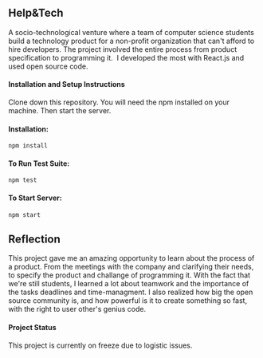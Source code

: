 ## Help&Tech
A socio-technological venture where a team of computer science students build a technology product for a non-profit organization that can't afford to hire developers.
The project involved the entire process from product specification to programming it. 
I developed the most with React.js and used open source code.

#### Installation and Setup Instructions
Clone down this repository. You will need the npm installed on your machine. Then start the server.

#### Installation:
`npm install`  

#### To Run Test Suite:
`npm test`  

#### To Start Server:
`npm start`  

## Reflection
This project gave me an amazing opportunity to learn about the process of a product.
From the meetings with the company and clarifying their needs, to specify the product and challange of programming it.
With the fact that we're still students, I learned a lot about teamwork and the importance of the tasks deadlines and time-managment.
I also realized how big the open source community is, and how powerful is it to create something so fast, with the right to user other's genius code.

#### Project Status
This project is currently on freeze due to logistic issues.
